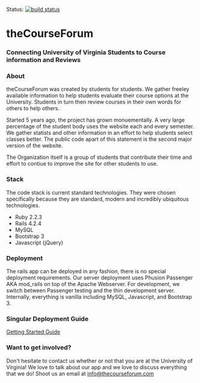 Status:
[![build status](https://travis-ci.org/thecourseforum/theCourseForum.svg?branch=master)](https://travis-ci.org/thecourseforum/theCourseForum)

theCourseForum
==============
### Connecting University of Virginia Students to Course information and Reviews


### About
theCourseForum was created by students for students. We gather freeley available information to help students evaluate their course options at the University. Students in turn then review courses in their own words for others to help others.

Started 5 years ago, the project has grown monuementally. A very large percentage of the student body uses the website each and every semester. We gather statists and other information in an effort to help students select classes better. The public code apart of this statement is the second major version of the website.

The Organization itself is a group of students that contribute their time and effort to contiue to improve the site for other students to use.

### Stack
The code stack is current standard technologies. They were chosen specifically because they are standard, modern and incredibly ubiquitous technologies.

- Ruby 2.2.3
- Rails 4.2.4
- MySQL
- Bootstrap 3
- Javascript (jQuery)

### Deployment
The rails app can be deployed in any fashion, there is no special deployment requirements. Our server deployment uses Phusion Passenger AKA mod_rails on top of the Apache Webserver. For development, we switch between Passenger testing and the thin development server. Internally, everything is vanilla including MySQL, Javascript, and Bootstrap 3.

### Singular Deployment Guide
[Getting Started Guide](https://github.com/thecourseforum/theCourseForum/wiki/Environment-Setup-and-Deployment)

### Want to get involved?
Don't hesitate to contact us whether or not that you are at the University of Virginia! We love to talk about our app and we love to discuss everything that we do! Shoot us an email at info@thecourseforum.com

